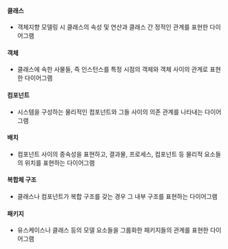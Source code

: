 #### 클래스
- 객체지향 모델링 시 클래스의 속성 및 연산과 클래스 간 정적인 관계를 표현한 다이어그램
#### 객체
- 클래스에 속한 사물들, 즉 인스턴스를 특정 시점의 객체와 객체 사이의 관계로 표현한 다이어그램
#### 컴포넌트
- 시스템을 구성하는 물리적인 컴포넌트와 그들 사이의 의존 관계를 나타내는 다이어그램
#### 배치
- 컴포넌트 사이의 종속성을 표현하고, 결과물, 프로세스, 컴포넌트 등 물리적 요소들의 위치를 표현하는 다이어그램
#### 복합체 구조
- 클래스나 컴포넌트가 복합 구조를 갖는 경우 그 내부 구조를 표현하는 다이어그램
#### 패키지
- 유스케이스나 클래스 등의 모델 요소들을 그룹화한 패키지들의 관계를 표현한 다이어그램
